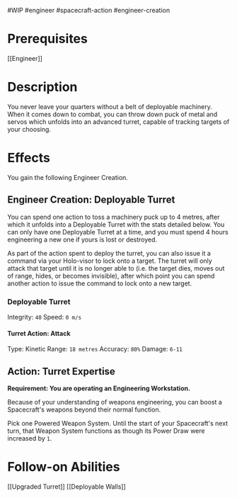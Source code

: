 #WIP #engineer #spacecraft-action #engineer-creation

# Prerequisites

[[Engineer]]

# Description

You never leave your quarters without a belt of deployable machinery. When it comes down to combat, you can throw down puck of metal and servos which unfolds into an advanced turret, capable of tracking targets of your choosing.

# Effects

You gain the following Engineer Creation.

## Engineer Creation: Deployable Turret

You can spend one action to toss a machinery puck up to 4 metres, after which it unfolds into a Deployable Turret with the stats detailed below. You can only have one Deployable Turret at a time, and you must spend 4 hours engineering a new one if yours is lost or destroyed.

As part of the action spent to deploy the turret, you can also issue it a command via your Holo-visor to lock onto a target. The turret will only attack that target until it is no longer able to (i.e. the target dies, moves out of range, hides, or becomes invisible), after which point you can spend another action to issue the command to lock onto a new target.

### Deployable Turret

Integrity: `40`
Speed: `0 m/s`

#### Turret Action: Attack

Type: Kinetic
Range: `18 metres`
Accuracy: `80%`
Damage: `6-11`

## Action: Turret Expertise

**Requirement: You are operating an Engineering Workstation.**

Because of your understanding of weapons engineering, you can boost a Spacecraft's weapons beyond their normal function.

Pick one Powered Weapon System. Until the start of your Spacecraft's next turn, that Weapon System functions as though its Power Draw were increased by `1`. 

# Follow-on Abilities

[[Upgraded Turret]]
[[Deployable Walls]]